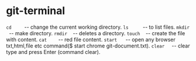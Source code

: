 # git-terminal

`cd`    &nbsp;&nbsp;&nbsp;&nbsp;&nbsp;&nbsp;&nbsp; -- change the current working directory.
`ls`    &nbsp;&nbsp;&nbsp;&nbsp;&nbsp;&nbsp;&nbsp;&nbsp; -- to list files.
`mkdir`	&nbsp; -- make directory.
`rmdir`	&nbsp;&nbsp; -- deletes a directory.
`touch`	&nbsp;&nbsp; -- create the file with content.
`cat`   &nbsp;&nbsp;&nbsp;&nbsp;&nbsp;&nbsp; -- red file content.
`start`	&nbsp;&nbsp;&nbsp;&nbsp; -- open any browser txt,html,file etc command($ start chrome git-document.txt).
`clear`	&nbsp;&nbsp;&nbsp; -- clear type and press Enter (command clear).   
  
